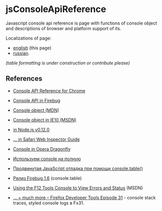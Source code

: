 # jsConsoleApiReference
Javascript console api reference is page with functions of console object and descriptions of browser and platform support of its.

Localizations of page:

* [english](https://github.com/spmbt/jsConsoleApiReference) (this page)
* [russian](https://github.com/spmbt/jsConsoleApiReference/blob/master/jsConsoleApiReference-ru.md).

*(table formatting is under construction or contribute please)*

## References

* <a href="https://developer.chrome.com/devtools/docs/console-api">Console API Reference for Chrome</a>
* <a href="https://getfirebug.com/wiki/index.php/Console_API">Console API in Firebug</a>
* <a href="https://developer.mozilla.org/en-US/docs/Web/API/Console">Console object (MDN)</a>
* <a href="https://msdn.microsoft.com/en-us/library/ie/hh772169%28v=vs.85%29.aspx">Console object in IE10 (MSDN)</a>
* <a href="https://nodejs.org/api/console.html">in Node.js v0.12.0</a>
* <a href="https://developer.apple.com/library/mac/documentation/AppleApplications/Conceptual/Safari_Developer_Guide/Console/Console.html#//apple_ref/doc/uid/TP40007874-CH6-SW3">... in Safari Web Inspector Guide</a>
* <a href="http://www.opera.com/dragonfly/documentation/console/">Console in Opera Dragonfly</a>


* <a href="http://habrahabr.ru/post/114483/">Используем console на полную</a>
* <a href="http://habrahabr.ru/post/202394/">Продвинутая JavaScript отладка при помощи console.table()</a>
* <a href="http://habrahabr.ru/post/109046/">Релиз Firebug 1.6</a> (console.table)
* <a href="https://msdn.microsoft.com/library/gg589530">Using the F12 Tools Console to View Errors and Status</a> (MSDN)
* <a href="https://hacks.mozilla.org/2014/05/editable-box-model-multiple-selection-sublime-text-keys-much-more-firefox-developer-tools-episode-31/">... + much more – Firefox Developer Tools Episode 31</a> - console stack traces, styled console logs в Fx31.
